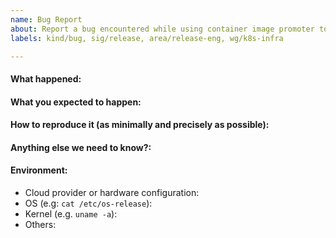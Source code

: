 ```yaml
---
name: Bug Report
about: Report a bug encountered while using container image promoter tooling
labels: kind/bug, sig/release, area/release-eng, wg/k8s-infra

---
```


<!-- Please use this template while reporting a bug and provide as much info as possible. Not doing so may result in your bug not being addressed in a timely manner. Thanks!

If the matter is security related, please disclose it privately via https://kubernetes.io/security/
-->

#### What happened:

#### What you expected to happen:

#### How to reproduce it (as minimally and precisely as possible):

#### Anything else we need to know?:

#### Environment:

- Cloud provider or hardware configuration:
- OS (e.g: `cat /etc/os-release`):
- Kernel (e.g. `uname -a`):
- Others:
